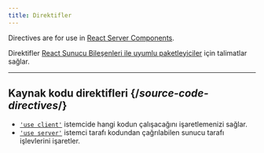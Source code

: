 ```yaml
---
title: Direktifler
---
```


<RSC>

Directives are for use in [React Server Components](/reference/rsc/server-components).

</RSC>

<Intro>

Direktifler [React Sunucu Bileşenleri ile uyumlu paketleyiciler](/learn/start-a-new-react-project#bleeding-edge-react-frameworks) için talimatlar sağlar.

</Intro>

---

## Kaynak kodu direktifleri {/*source-code-directives*/}

* [`'use client'`](/reference/rsc/use-client) istemcide hangi kodun çalışacağını işaretlemenizi sağlar.
* [`'use server'`](/reference/rsc/use-server) istemci tarafı kodundan çağrılabilen sunucu tarafı işlevlerini işaretler.
